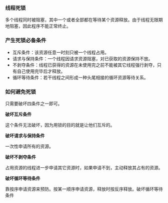 ### 线程死锁

多个线程同时被阻塞，其中一个或者全部都在等待某个资源释放。由于线程无限期地阻塞，因此程序不能正常终止。

### 产生死锁必备条件

* 互斥条件：该资源任意一时刻只被一个线程占用。
* 请求与保持条件：一个线程因请求资源阻塞，对已获取的资源保持不放。
* 不剥夺条件：线程已获得的资源在未使用完之前不能被其它线程强行剥夺，只有自己使用完毕后才释放。
* 循环等待条件：若干线程之间形成一种头尾相接的循环资源等待关系。

### 如何避免死锁

只需要破坏四条件之一即可。

**破坏互斥条件**

这个条件无法破坏，因为用锁的目的就是让他们互斥的。

**破坏请求与保持条件**

一次性申请所有的资源。

**破坏不剥夺条件**

占用资源的线程进一步申请其它资源时，如果申请不到，主动释放其占有的资源。

**破坏循环等待条件**

靠按序申请资源来预防。按某一顺序申请资源，释放时按反序释放。破坏循环等待条件